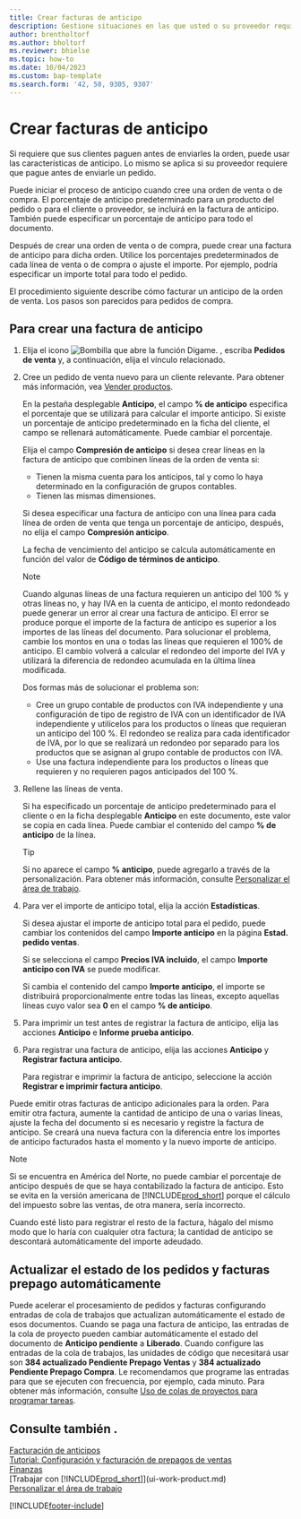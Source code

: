 ```yaml
---
title: Crear facturas de anticipo
description: Gestione situaciones en las que usted o su proveedor requieran un anticipo. Utilice los porcentajes predeterminados de cada línea de venta o de compra o ajuste el importe según sea necesario.
author: brentholtorf
ms.author: bholtorf
ms.reviewer: bhielse
ms.topic: how-to
ms.date: 10/04/2023
ms.custom: bap-template
ms.search.form: '42, 50, 9305, 9307'
---
```

# <a name="create-prepayment-invoices"></a>Crear facturas de anticipo

Si requiere que sus clientes paguen antes de enviarles la orden, puede usar las características de anticipo. Lo mismo se aplica si su proveedor requiere que pague antes de enviarle un pedido.  

Puede iniciar el proceso de anticipo cuando cree una orden de venta o de compra. El porcentaje de anticipo predeterminado para un producto del pedido o para el cliente o proveedor, se incluirá en la factura de anticipo. También puede especificar un porcentaje de anticipo para todo el documento.

Después de crear una orden de venta o de compra, puede crear una factura de anticipo para dicha orden. Utilice los porcentajes predeterminados de cada línea de venta o de compra o ajuste el importe. Por ejemplo, podría especificar un importe total para todo el pedido.  

El procedimiento siguiente describe cómo facturar un anticipo de la orden de venta. Los pasos son parecidos para pedidos de compra.  

## <a name="to-create-a-prepayment-invoice"></a>Para crear una factura de anticipo

1. Elija el icono ![Bombilla que abre la función Dígame.](media/ui-search/search_small.png "Dígame qué desea hacer") , escriba **Pedidos de venta** y, a continuación, elija el vínculo relacionado.  
2. Cree un pedido de venta nuevo para un cliente relevante. Para obtener más información, vea [Vender productos](sales-how-sell-products.md).  

    En la pestaña desplegable **Anticipo**, el campo **% de anticipo** especifica el porcentaje que se utilizará para calcular el importe anticipo. Si existe un porcentaje de anticipo predeterminado en la ficha del cliente, el campo se rellenará automáticamente. Puede cambiar el porcentaje. <!--This percentage is applied to lines where the item on that line does not already specify a prepayment percentage. The prepayment percentage is only copied from the header to lines that do not copy the default prepayment percentage from the item.-->  

    Elija el campo **Compresión de anticipo** si desea crear líneas en la factura de anticipo que combinen líneas de la orden de venta si:  

    - Tienen la misma cuenta para los anticipos, tal y como lo haya determinado en la configuración de grupos contables.  
    - Tienen las mismas dimensiones.  

    Si desea especificar una factura de anticipo con una línea para cada línea de orden de venta que tenga un porcentaje de anticipo, después, no elija el campo **Compresión anticipo**.  

    La fecha de vencimiento del anticipo se calcula automáticamente en función del valor de **Código de términos de anticipo**.

    > [!NOTE]
    > Cuando algunas líneas de una factura requieren un anticipo del 100 % y otras líneas no, y hay IVA en la cuenta de anticipo, el monto redondeado puede generar un error al crear una factura de anticipo. El error se produce porque el importe de la factura de anticipo es superior a los importes de las líneas del documento. Para solucionar el problema, cambie los montos en una o todas las líneas que requieren el 100% de anticipo. El cambio volverá a calcular el redondeo del importe del IVA y utilizará la diferencia de redondeo acumulada en la última línea modificada.
    >
    > Dos formas más de solucionar el problema son:
    >
    > * Cree un grupo contable de productos con IVA independiente y una configuración de tipo de registro de IVA con un identificador de IVA independiente y utilícelos para los productos o líneas que requieran un anticipo del 100 %. El redondeo se realiza para cada identificador de IVA, por lo que se realizará un redondeo por separado para los productos que se asignan al grupo contable de productos con IVA.
    > * Use una factura independiente para los productos o líneas que requieren y no requieren pagos anticipados del 100 %.

3. Rellene las líneas de venta.  

    Si ha especificado un porcentaje de anticipo predeterminado para el cliente o en la ficha desplegable **Anticipo** en este documento, este valor se copia en cada línea. Puede cambiar el contenido del campo **% de anticipo** de la línea.  

    > [!TIP]
    > Si no aparece el campo **% anticipo**, puede agregarlo a través de la personalización.  Para obtener más información, consulte [Personalizar el área de trabajo](ui-personalization-user.md).

4. Para ver el importe de anticipo total, elija la acción **Estadísticas**.

    Si desea ajustar el importe de anticipo total para el pedido, puede cambiar los contenidos del campo **Importe anticipo** en la página **Estad. pedido ventas**.  

    Si se selecciona el campo **Precios IVA incluido**, el campo **Importe anticipo con IVA** se puede modificar.  

    Si cambia el contenido del campo **Importe anticipo**, el importe se distribuirá proporcionalmente entre todas las líneas, excepto aquellas líneas cuyo valor sea **0** en el campo **% de anticipo**.  

5. Para imprimir un test antes de registrar la factura de anticipo, elija las acciones **Anticipo** e **Informe prueba anticipo**.  
6. Para registrar una factura de anticipo, elija las acciones **Anticipo** y **Registrar factura anticipo**.  

    Para registrar e imprimir la factura de anticipo, seleccione la acción **Registrar e imprimir factura anticipo**.  

Puede emitir otras facturas de anticipo adicionales para la orden. Para emitir otra factura, aumente la cantidad de anticipo de una o varias líneas, ajuste la fecha del documento si es necesario y registre la factura de anticipo. Se creará una nueva factura con la diferencia entre los importes de anticipo facturados hasta el momento y la nuevo importe de anticipo.  

> [!NOTE]  
> Si se encuentra en América del Norte, no puede cambiar el porcentaje de anticipo después de que se haya contabilizado la factura de anticipo. Esto se evita en la versión americana de [!INCLUDE[prod_short](includes/prod_short.md)] porque el cálculo del impuesto sobre las ventas, de otra manera, sería incorrecto.  

 Cuando esté listo para registrar el resto de la factura, hágalo del mismo modo que lo haría con cualquier otra factura; la cantidad de anticipo se descontará automáticamente del importe adeudado.  

## <a name="update-the-status-of-prepaid-orders-and-invoices-automatically"></a>Actualizar el estado de los pedidos y facturas prepago automáticamente

Puede acelerar el procesamiento de pedidos y facturas configurando entradas de cola de trabajos que actualizan automáticamente el estado de esos documentos. Cuando se paga una factura de anticipo, las entradas de la cola de proyecto pueden cambiar automáticamente el estado del documento de **Anticipo pendiente** a **Liberado**. Cuando configure las entradas de la cola de trabajos, las unidades de código que necesitará usar son **384 actualizado Pendiente Prepago Ventas** y **384 actualizado Pendiente Prepago Compra**. Le recomendamos que programe las entradas para que se ejecuten con frecuencia, por ejemplo, cada minuto. Para obtener más información, consulte [Uso de colas de proyectos para programar tareas](admin-job-queues-schedule-tasks.md).

## <a name="see-also"></a>Consulte también .

[Facturación de anticipos](finance-invoice-prepayments.md)  
[Tutorial: Configuración y facturación de prepagos de ventas](walkthrough-setting-up-and-invoicing-sales-prepayments.md)  
[Finanzas](finance.md)  
[Trabajar con [!INCLUDE[prod_short](includes/prod_short.md)]](ui-work-product.md)  
[Personalizar el área de trabajo](ui-personalization-user.md)  


[!INCLUDE[footer-include](includes/footer-banner.md)]
